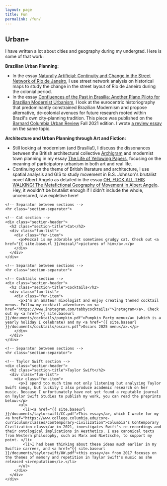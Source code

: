 ```yaml
---
layout: page
title: Fun
permalink: /fun/
---
```


<div class="container">
  <div class="fun-container">
    <!-- Urban+ section -->
    <div class="section-header">
      <h2 class="section-title">Urban+</h2>
      <div class="fun-list">
        <div class="fun-item">
          <p>I have written a lot about cities and geography during my undergrad. Here is some of that work:</p>
          <p><b>Brazilian Urban Planning: </b></p>
          <ul>
            <li>In the essay <a href="{{ site.baseurl }}/documents/urban/rio.pdf">Naturally Artificial: Continuity and Change in the Street Network of Rio de Janeiro</a>, I use street network analysis on historical maps to study the change in the street layout of Rio de Janeiro during the colonial period.</li> 
            <li>In the essay <a href="{{ site.baseurl }}/documents/urban/confluences.pdf">Confluences of the Past in Brasília: Another Plano Piloto for Brazilian Modernist Urbanism</a>, I look at the eurocentric historiography that predominantly constrained Brazilian Modernism and propose alternative, de-colonial avenues for future research rooted within Brazil's own city-planning tradition. This piece was published on the <a href="https://www.bcurbanreview.com">Barnard Columbia Urban Review</a> Fall 2021 edition. I wrote <a href="{{ site.baseurl }}/documents/urban/cannibalism.pdf">a review essay</a> on the same topic.</li> 
          </ul>
          <p><b>Architecture and Urban Planning through Art and Fiction: </b></p>
          <ul>
            <li>Still looking at modernism (and Brasília!), I discuss the dissonances between the British architectural collective <a href="https://www.archigram.net/about-archigram">Archigram</a> and modernist town planning in my essay <a href="{{ site.baseurl }}/documents/urban/archigram.pdf">The Life of Yellowing Papers</a>, focusing on the meaning of participatory urbanism in both art and real life.</li>
            <li>Continuing on the theme of British literature and architecture, I use spatial analysis and GIS to study movement in B.S. Johnson's brutalist novel Albert Angelo as detailed in the essay <a href="{{ site.baseurl }}/documents/urban/f-walking.pdf">OH, FUCK ALL THIS WALKING! The Metafictional Geography of Movement in Albert Angelo</a>. Hey, it wouldn't be brutalist enough if I didn't include the whole, uncensored, raw expletive here!</li>
          </ul>
        </div>
      </div>
    </div>

    <!-- Separator between sections -->
    <hr class="section-separator">

    <!-- Cat section -->
    <div class="section-header">
      <h2 class="section-title">Cat</h2>
      <div class="fun-list">
        <div class="fun-item">
          <p>Mezcal is my adorable yet sometimes grudgy cat. Check out <a href="{{ site.baseurl }}/mezcal/">pictures of him</a>.</p>
        </div>
      </div>
    </div>

    <!-- Separator between sections -->
    <hr class="section-separator">

    <!-- Cocktails section -->
    <div class="section-header">
      <h2 class="section-title">Cocktails</h2>
      <div class="fun-list">
        <div class="fun-item">
          <p>I'm an amateur mixologist and enjoy creating themed cocktail menus. Follow my cocktail adventures on <a href="https://www.instagram.com/tabbycocktails/">Instagram</a>. Check out my <a href="{{ site.baseurl }}/documents/cocktails/pumpkin.pdf">Pumpkin Party menu</a> (which is a yearly holiday I celebrate) and my <a href="{{ site.baseurl }}/documents/cocktails/oscars.pdf">Oscars 2025 menu</a>.</p>
        </div>
      </div>
    </div>

    <!-- Separator between sections -->
    <hr class="section-separator">

    <!-- Taylor Swift section -->
    <div class="section-header">
      <h2 class="section-title">Taylor Swift</h2>
      <div class="fun-list">
        <div class="fun-item">
          <p>I spend too much time not only listening but analyzing Taylor Swift songs, but luckily I also produce academic research on her music. Because I unfortunately have not yet found a reputable journal on Taylor Swift Studies to publish my work, you can read the preprints below:</p>
          <ul>
            <li><a href="{{ site.baseurl }}/documents/taylorswift/CC.pdf">This essay</a>, which I wrote for my <a href="https://www.college.columbia.edu/core-curriculum/classes/contemporary-civilization">Columbia's Contemporary Civilization class</a> in 2021, investigates Swift's re-recordings and their ontological implications in Aesthetics. I use canonical texts from Western philosophy, such as Marx and Nietzsche, to support my point. </li> 
            <li>I had been thinking about these ideas much earlier in my Swiftie carreer, and <a href="{{ site.baseurl }}/documents/taylorswift/UW.pdf">this essay</a> from 2017 focuses on the themes of memory and repetition in Taylor Swift's music as she released <i>reputation</i>.</li> 
          </ul>
        </div>
      </div>
    </div>
  </div>
</div>
